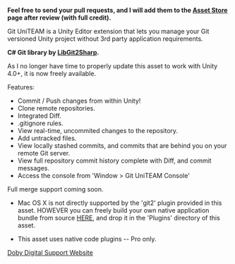 <b>Feel free to send your pull requests, and I will add them to the <a href="https://www.assetstore.unity3d.com/#/content/7105">Asset Store</a> page after review (with full credit).</b>

Git UniTEAM is a Unity Editor extension that lets you manage your Git versioned Unity project without 3rd party application requirements.

<b>C# Git library by <a href="https://github.com/libgit2/libgit2sharp">LibGit2Sharp</a>.</b>

As I no longer have time to properly update this asset to work with Unity 4.0+, it is now freely available.

Features:
* Commit / Push changes from within Unity!
* Clone remote repositories.
* Integrated Diff.
* .gitignore rules.
* View real-time, uncommited changes to the repository.
* Add untracked files.
* View locally stashed commits, and commits that are behind you on your remote Git server.
* View full repository commit history complete with Diff, and commit messages.
* Access the console from 'Window > Git UniTEAM Console'

Full merge support coming soon.

* Mac OS X is not directly supported by the 'git2' plugin provided in this asset. HOWEVER you can freely build your own native application bundle from source <a href="https://github.com/libgit2/libgit2">HERE</a>, and drop it in the 'Plugins' directory of this asset.

* This asset uses native code plugins -- Pro only.

<a href="http://www.dobydigital.com">Doby Digital Support Website</a>
